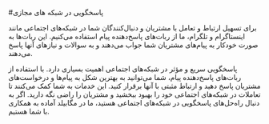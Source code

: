 #پاسخگویی در شبکه های مجازی

برای تسهیل ارتباط و تعامل با مشتریان و دنبال‌کنندگان شما در شبکه‌های اجتماعی مانند اینستاگرام و تلگرام، ما از ربات‌های پاسخ‌دهنده پیام استفاده می‌کنیم. این ربات‌ها به صورت خودکار به پیام‌های مشتریان شما جواب می‌دهند و به سوالات و نیازهای آنها پاسخ می‌دهند.

پاسخگویی سریع و مؤثر در شبکه‌های اجتماعی اهمیت بسیاری دارد. با استفاده از ربات‌های پاسخ‌دهنده پیام، شما می‌توانید به بهترین شکل به پیام‌ها و درخواست‌های مشتریان پاسخ دهید و ارتباط مثبتی با آنها برقرار کنید. این خدمات به شما کمک می‌کنند تا تعاملات در شبکه‌های اجتماعی خود را بهبود ببخشید و مشتریان را راضی نگه دارید. اگر به دنبال راه‌حل‌های پاسخگویی در شبکه‌های اجتماعی هستید، ما در مگابیلد آماده به همکاری با شما هستیم.
